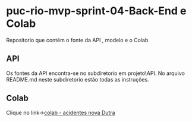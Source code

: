 # puc-rio-mvp-sprint-04-Back-End e Colab
Repositorio que contém o fonte da API , modelo e o Colab

## API 
Os fontes da API encontra-se no subdiretorio em projeto\API. 
No arquivo README.md neste subdiretorio estão todas as instruções.

## Colab
Clique no link->[colab - acidentes nova Dutra](https://colab.research.google.com/github/Etyonamine/puc-rio-mvp-sprint-04-sistemas-inteligentes/blob/main/colabs/mvp_colab_acidentes_rodovias_18_nova_dutra.ipynb)
